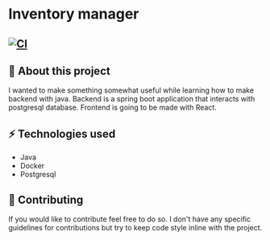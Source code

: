 # Inventory manager
[![CI](https://github.com/tomivv/inventory-manager/actions/workflows/build.yml/badge.svg)](https://github.com/tomivv/inventory-manager/actions/workflows/build.yml)
---

## 🚨 About this project

I wanted to make something somewhat useful while learning how to make backend with java. Backend is a spring boot application that interacts with postgresql database. Frontend is going to be made with React.


## ⚡ Technologies used

* Java
* Docker
* Postgresql

## 🎉 Contributing

If you would like to contribute feel free to do so. I don't have any specific guidelines for contributions but try to keep code style inline with the project.
